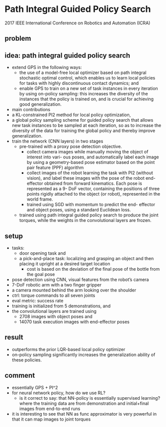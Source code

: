 # Path Integral Guided Policy Search
2017 IEEE International Conference on Robotics and Automation (ICRA)

## problem

## idea: path integral guided policy search
* extend GPS in the following ways: 
  * the use of a model-free local optimizer based on path integral stochastic optimal control, which 
    enables us to learn local policies for tasks with highly discontinuous contact dynamics; and 
  * enable GPS to train on a new set of task instances in every iteration by using on-policy sampling: 
    this increases the diversity of the instances that the policy is trained on, and 
    is crucial for achieving good generalization. 
*  main contributions 
  * a KL-constrained PI2 method for local policy optimization, 
  * a global policy sampling scheme for guided policy search that allows new task instances to be sampled at each iteration, 
    so as to increase the diversity of the data for training the global policy and thereby improve generalization.
* train the network (CNN layers) in two stages
  * pre-trained with a proxy pose detection objective. 
    * collect camera images while manually moving the object of interest into vari- ous poses, and 
      automatically label each image by using a geometry-based pose estimator based on the point pair feature (PPF) algorithm 
    * collect images of the robot learning the task with PI2 (without vision), and 
      label these images with the pose of the robot end-effector obtained from forward kinematics. 
      Each pose is represented as a 9- DoF vector, containing the positions of three points rigidly attached to 
      the object (or robot), represented in the world frame. 
    * trained using SGD with momentum to predict the end- effector and object poses, using a standard Euclidean loss.    
  * trained using path integral guided policy search to produce the joint torques, while 
    the weights in the convolutional layers are frozen. 
        
## setup
* tasks:
  * door opening task and 
  * a pick-and-place task: localizing and grasping an object and then placing it upright at a desired target location
    * cost is based on the deviation of the final pose of the bottle from the goal pose
* pose detection using CNN,  visual features from the robot’s camera
* 7-DoF robotic arm with a two finger gripper
* a camera mounted behind the arm looking over the shoulder
* ctrl: torque commands to all seven joints
* eval metric: success rate
* training is initialized from 5 demonstrations, and 
* the convolutional layers are trained using 
  * 2708 images with object poses and 
  * 14070 task execution images with end-effector poses

## result
* outperforms the prior LQR-based local policy optimizer 
* on-policy sampling significantly increases the generalization ability of these policies.

## comment
* essentially GPS + PI^2
* for neural network policy, how do we use RL?
  * is it correct to say: that NN-policy is essentially supervised learning? where
    the training data are from demonstration and initial+final images from end-to-end runs
* it is interesting to see that NN as func approximator is very powerful in that it can map images to joint torques

